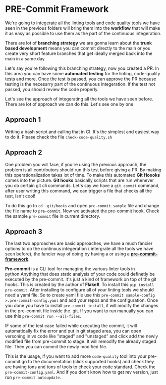 # PRE-Commit Framework

We're going to integerate all the linting tools and code quality tools we have seen in the previous folders will bring them into the **workflow** that will make it as easy as possible to use them as the part of the continuous integeration.

There are lot of **branching strategy** we are gonna learn about the **trunk based development** means you can commit directly to the main or you create very short feature branches that get ideally merged back into the main in a same day.

Let's say you're following this branching strategy, now you created a PR. In this area you can have some **automated testing** for the linting, code-quality tests and more. Once the test is passed, you can approve the PR because testing is the necesarry part of the continuous integeration. If the test not passed,  you should review the code properly.

Let's see the approach of integerating all the tools we have seen before. There are lot of approach we can do this. Let's see one by one

## Approach 1

Writing a bash script and calling that in CI. It's the simplest and easiest way to do it. Please check the file `check-code-quality.sh`

## Approach 2

One problem you will face, if you're using the previous approach, the problem is all contributors should run this test before giving a PR. By making this operationalization takes lot of time. To make this automated **Git Hoooks** comes into the picture. **Git hooks** basically scripts that are run whenever you do certain git cli commands. Let's say we have a `git commit` command, after user writing this command, we can trigger a file that checks all the test, Isn't cool!

To do this go to `cd .git/hooks` and open `pre-commit.sample` file and change the file name to `pre-commit`. Now we activated the pre-commit hook. Check the sample `pre-commit` file in current directory.

## Approach 3

The last two approaches are basic approaches, we have a much fancier options to do the continous integeration ( intergrate all the tools we have seen before), the fancier way of doing by having a or using a  [**pre-commit-framework**](https://pre-commit.com/).

**Pre-commit** is a CLI tool for managing the various linter tools in python.Anything that does static analysis of your code could definetly be executed by the pre-commit. It's just a kind of framework on top of the git hooks. This is created by the author of **Flake8**. To install this `pip install pre-commit`. After installing to configure all of your linting tools we should need a yaml file. So to create yaml file use this `pre-commit sample-config >.pre-commit-config.yaml` and add your repos and the configuration. Once you done you have to install `pre-commit install`, it will modify the changes in the pre-commit file inside the .git. If you want to run manually you can use this `pre-commit run --all-files`.

IF some of the test case failed while executing the commit, it will automatically fix the error and put in git staged area, you can open versoning in vs code like "staged" and "unstaged" and click add the newly modified file from pre-commit to stage. It will remodify the already staged file. Then you can commit the newly modified file.

This is the usage, if you want to add more `code-quality` tool into your pre-commit go to the documentation (click supported hooks) and check they are having tons and tons of tools to check your code standard. Check the `pre-commit-config.yaml`. And if you don't know how to get rev version, just run `pre-commit autoupdate`.

